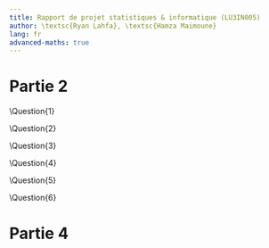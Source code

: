 ```yaml
---
title: Rapport de projet statistiques & informatique (LU3IN005)
author: \textsc{Ryan Lahfa}, \textsc{Hamza Maimoune}
lang: fr
advanced-maths: true
---
```


# Partie 2

\Question{1}

\Question{2}

\Question{3}

\Question{4}

\Question{5}

\Question{6}

# Partie 4
